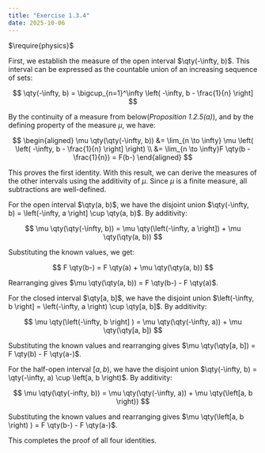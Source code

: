 ```yaml
---
title: "Exercise 1.3.4"
date: 2025-10-06
---
```

$\require{physics}$

First, we establish the measure of the open interval $\qty(-\infty, b)$. 
This interval can be expressed as the countable union of an increasing sequence of sets:

$$
  \qty(-\infty, b) = \bigcup_{n=1}^\infty \left( -\infty, b - \frac{1}{n} \right]
$$

By the continuity of a measure from below(*Proposition 1.2.5(a)*), and by the defining property of the measure $\mu$, we have:

$$
\begin{aligned}
  \mu \qty(\qty(-\infty, b)) &= \lim_{n \to \infty} \mu \left( \left( -\infty, b - \frac{1}{n} \right] \right) \\ 
  &= \lim_{n \to \infty}F \qty(b - \frac{1}{n})  = F(b-)
\end{aligned}
$$

This proves the first identity. 
With this result, we can derive the measures of the other intervals using the additivity of $\mu$. 
Since $\mu$ is a finite measure, all subtractions are well-defined. 

For the open interval $\qty(a, b)$, we have the disjoint union $\qty(-\infty, b) = \left(-\infty, a \right] \cup \qty(a, b)$.
By additivity:
    
$$
  \mu \qty(\qty(-\infty, b)) = \mu \qty(\left(-\infty, a \right]) + \mu \qty(\qty(a, b))
$$

Substituting the known values, we get:

$$
  F \qty(b-) = F \qty(a) + \mu \qty(\qty(a, b))
$$

Rearranging gives $\mu \qty(\qty(a, b)) = F \qty(b-) - F \qty(a)$.

For the closed interval $\qty[a, b]$, we have the disjoint union $\left(-\infty, b \right] = \left(-\infty, a \right) \cup \qty[a, b]$.
By additivity:

$$
  \mu \qty(\left(-\infty, b \right] ) = \mu \qty(\qty(-\infty, a)) + \mu \qty(\qty[a, b])
$$

Substituting the known values and rearranging gives $\mu \qty(\qty[a, b]) = F \qty(b) - F \qty(a-)$. 

For the half-open interval $\left[a, b \right)$, we have the disjoint union $\qty(-\infty, b) = \qty(-\infty, a) \cup \left[a, b \right)$.
By additivity:

$$
  \mu \qty(\qty(-infty, b)) = \mu \qty(\qty(-\infty, a)) + \mu \qty(\left[a, b \right))
$$

Substituting the known values and rearranging gives $\mu \qty(\left[a, b \right) ) = F \qty(b-) - F \qty(a-)$. 

This completes the proof of all four identities. 

